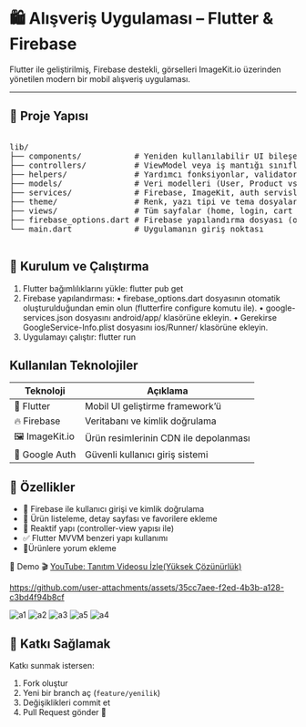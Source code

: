 # 🛍️ Alışveriş Uygulaması – Flutter & Firebase

Flutter ile geliştirilmiş, Firebase destekli, görselleri ImageKit.io üzerinden yönetilen modern bir mobil alışveriş uygulaması.

---

## 📁 Proje Yapısı
<pre lang="markdown">

lib/
├── components/           # Yeniden kullanılabilir UI bileşenleri (örneğin: custom button, product card)
├── controllers/          # ViewModel veya iş mantığı sınıfları
├── helpers/              # Yardımcı fonksiyonlar, validator, extension vs.
├── models/               # Veri modelleri (User, Product vs.)
├── services/             # Firebase, ImageKit, auth servisleri
├── theme/                # Renk, yazı tipi ve tema dosyaları
├── views/                # Tüm sayfalar (home, login, cart vs.)
├── firebase_options.dart # Firebase yapılandırma dosyası (otomatik oluşturulur)
└── main.dart             # Uygulamanın giriş noktası

</pre>

## 🚀 Kurulum ve Çalıştırma
1. Flutter bağımlılıklarını yükle:
flutter pub get
2. Firebase yapılandırması:
	•	firebase_options.dart dosyasının otomatik oluşturulduğundan emin olun (flutterfire configure komutu ile).
	•	google-services.json dosyasını android/app/ klasörüne ekleyin.
	•	Gerekirse GoogleService-Info.plist dosyasını ios/Runner/ klasörüne ekleyin.
3. Uygulamayı çalıştır:
flutter run
## Kullanılan Teknolojiler
| Teknoloji       | Açıklama                                      |
|-----------------|-----------------------------------------------|
| 🧩 Flutter       | Mobil UI geliştirme framework’ü               |
| 🔥 Firebase      | Veritabanı ve kimlik doğrulama                |
| 🖼️ ImageKit.io   | Ürün resimlerinin CDN ile depolanması         |
| 🔐 Google Auth   | Güvenli kullanıcı giriş sistemi               |

## 📲 Özellikler

- 🔐 Firebase ile kullanıcı girişi ve kimlik doğrulama  
- 🛒 Ürün listeleme, detay sayfası ve favorilere ekleme  
- 🔄 Reaktif yapı (controller-view yapısı ile)  
- ✅ Flutter MVVM benzeri yapı kullanımı
- 💬Ürünlere yorum ekleme

🎥 Demo
🎬 [YouTube: Tanıtım Videosu İzle(Yüksek Çözünürlük)](https://youtu.be/B2UlXiQbi_w?si=l1bZyh1Hdd2dg04H)



https://github.com/user-attachments/assets/35cc7aee-f2ed-4b3b-a128-c3bd4f94b8cf



![a1](https://github.com/user-attachments/assets/b1e51105-4805-4b9c-9190-354d8b81d143)
![a2](https://github.com/user-attachments/assets/358eb169-d865-4790-9092-16be26617819)
![a3](https://github.com/user-attachments/assets/fd0e8ac3-3453-40bc-8adf-2586b1e57f7b)
![a5](https://github.com/user-attachments/assets/741312e9-e2e2-432a-a5c0-05e5963fd1b3)
![a4](https://github.com/user-attachments/assets/85cc2db8-defb-440f-8d2e-b18942780db2)




## 🤝 Katkı Sağlamak

Katkı sunmak istersen:

1. Fork oluştur  
2. Yeni bir branch aç (`feature/yenilik`)  
3. Değişiklikleri commit et  
4. Pull Request gönder 🚀




